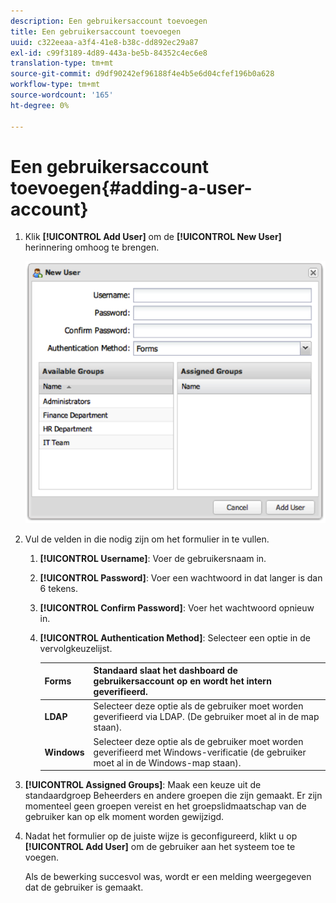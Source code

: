 ```yaml
---
description: Een gebruikersaccount toevoegen
title: Een gebruikersaccount toevoegen
uuid: c322eeaa-a3f4-41e8-b38c-dd892ec29a87
exl-id: c99f3189-4d89-443a-be5b-84352c4ec6e8
translation-type: tm+mt
source-git-commit: d9df90242ef96188f4e4b5e6d04cfef196b0a628
workflow-type: tm+mt
source-wordcount: '165'
ht-degree: 0%

---
```


# Een gebruikersaccount toevoegen{#adding-a-user-account}

1. Klik **[!UICONTROL Add User]** om de **[!UICONTROL New User]** herinnering omhoog te brengen.

   ![](assets/add_user_account.png)

1. Vul de velden in die nodig zijn om het formulier in te vullen.
   1. **[!UICONTROL Username]**: Voer de gebruikersnaam in.
   1. **[!UICONTROL Password]**: Voer een wachtwoord in dat langer is dan 6 tekens.
   1. **[!UICONTROL Confirm Password]**: Voer het wachtwoord opnieuw in.
   1. **[!UICONTROL Authentication Method]**: Selecteer een optie in de vervolgkeuzelijst.

      | **Forms** | Standaard slaat het dashboard de gebruikersaccount op en wordt het intern geverifieerd. |
      |---|---|
      | **LDAP** | Selecteer deze optie als de gebruiker moet worden geverifieerd via LDAP. (De gebruiker moet al in de map staan). |
      | **Windows** | Selecteer deze optie als de gebruiker moet worden geverifieerd met Windows-verificatie (de gebruiker moet al in de Windows-map staan). |

1. **[!UICONTROL Assigned Groups]**: Maak een keuze uit de standaardgroep Beheerders en andere groepen die zijn gemaakt. Er zijn momenteel geen groepen vereist en het groepslidmaatschap van de gebruiker kan op elk moment worden gewijzigd.
1. Nadat het formulier op de juiste wijze is geconfigureerd, klikt u op **[!UICONTROL Add User]** om de gebruiker aan het systeem toe te voegen.

   Als de bewerking succesvol was, wordt er een melding weergegeven dat de gebruiker is gemaakt.
